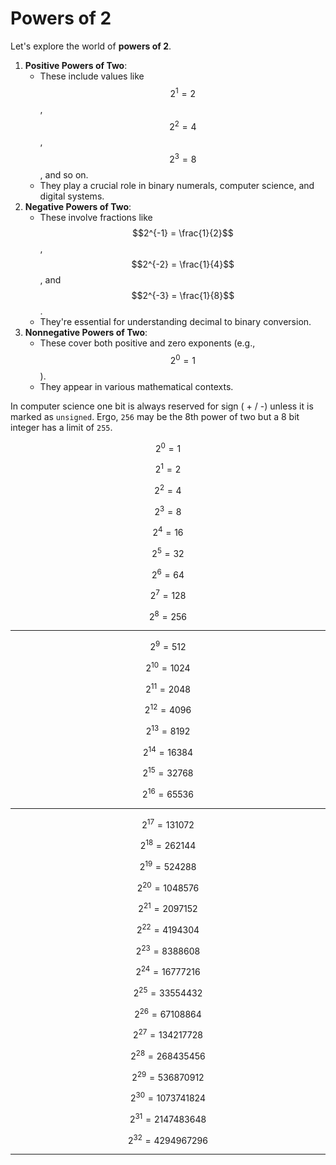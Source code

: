 # Powers of 2
Let's explore the world of **powers of 2**. 
1. **Positive Powers of Two**:
   - These include values like $$2^1 = 2$$, $$2^2 = 4$$, $$2^3 = 8$$, and so on.
   - They play a crucial role in binary numerals, computer science, and digital systems.
2. **Negative Powers of Two**:
   - These involve fractions like $$2^{-1} = \frac{1}{2}$$, $$2^{-2} = \frac{1}{4}$$, and $$2^{-3} = \frac{1}{8}$$.
   - They're essential for understanding decimal to binary conversion.
3. **Nonnegative Powers of Two**:
   - These cover both positive and zero exponents (e.g., $$2^0 = 1$$).
   - They appear in various mathematical contexts.



In computer science one bit is always reserved for sign ( + / -) unless it is marked as `unsigned`. Ergo, `256` may be the 8th power of two but a 8 bit integer has a limit of `255`. 



$$2^0 = 1$$

$$2^1 = 2$$

$$2^2 = 4$$

$$2^3 = 8$$

$$2^4 = 16$$

$$2^5 = 32$$

$$2^6 = 64$$

$$2^7 = 128$$

$$2^8 = 256$$



---

$$2^9 = 512$$

$$2^{10} = 1024$$

$$2^{11} = 2048$$

$$2^{12} = 4096$$

$$2^{13} = 8192$$

$$2^{14} = 16384$$

$$2^{15} = 32768$$

$$2^{16} = 65536$$



---

$$2^{17} = 131072$$

$$2^{18} = 262144$$

$$2^{19} = 524288$$

$$2^{20} = 1048576$$

$$2^{21} = 2097152$$

$$2^{22} = 4194304$$

$$2^{23} = 8388608$$

$$2^{24} = 16777216$$

$$2^{25} = 33554432$$

$$2^{26} = 67108864$$

$$2^{27} = 134217728$$

$$2^{28} = 268435456$$

$$2^{29} = 536870912$$

$$2^{30} = 1073741824$$

$$2^{31} = 2147483648$$

$$2^{32} = 4294967296$$

---